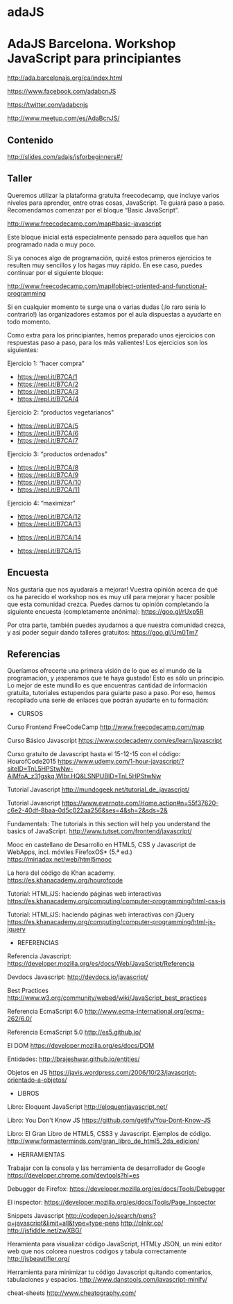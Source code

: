 # adaJS
AdaJS Barcelona. Workshop JavaScript para principiantes
=======================================================
http://ada.barcelonajs.org/ca/index.html

https://www.facebook.com/adabcnJS

https://twitter.com/adabcnjs

http://www.meetup.com/es/AdaBcnJS/


Contenido
---------
http://slides.com/adajs/jsforbeginners#/

Taller
------
Queremos utilizar la plataforma gratuita freecodecamp, que incluye varios niveles para aprender, entre otras cosas, JavaScript. Te guiará paso a paso. Recomendamos comenzar por el bloque “Basic JavaScript”. 

http://www.freecodecamp.com/map#basic-javascript

Este bloque inicial está especialmente pensado para aquellos que han programado nada o muy poco.

Si ya conoces algo de programación, quizá estos primeros ejercicios te resulten muy sencillos y los hagas muy rápido. En ese caso, puedes continuar por el siguiente bloque:

http://www.freecodecamp.com/map#object-oriented-and-functional-programming

Si en cualquier momento te surge una o varias dudas (¡lo raro sería lo contrario!) las organizadores estamos por el aula dispuestas a ayudarte en todo momento. 

Como extra para los principiantes, hemos preparado unos ejercicios con respuestas paso a paso, para los más valientes!
Los ejercicios son los siguientes: 

Ejercicio 1: “hacer compra"
* https://repl.it/B7CA/1
* https://repl.it/B7CA/2
* https://repl.it/B7CA/3
* https://repl.it/B7CA/4

Ejercicio 2: “productos vegetarianos"
* https://repl.it/B7CA/5
* https://repl.it/B7CA/6
* https://repl.it/B7CA/7

Ejercicio 3: “productos ordenados"
* https://repl.it/B7CA/8
* https://repl.it/B7CA/9
* https://repl.it/B7CA/10
* https://repl.it/B7CA/11

Ejercicio 4: “maximizar"
* https://repl.it/B7CA/12
* https://repl.it/B7CA/13
+ https://repl.it/B7CA/14
* https://repl.it/B7CA/15

Encuesta
--------
Nos gustaría que nos ayudarais a mejorar! Vuestra opinión acerca de qué os ha parecido el workshop nos es muy util para mejorar y hacer posible que esta comunidad crezca.
Puedes darnos tu opinión completando la siguiente encuesta (completamente anónima): https://goo.gl/rUxp5R 

Por otra parte, también puedes ayudarnos a que nuestra comunidad crezca, y así poder seguir dando talleres gratuitos: https://goo.gl/Um0Tm7

Referencias
-----------
Queríamos ofrecerte una primera visión de lo que es el mundo de la programación, y ¡esperamos que te haya gustado! Esto es sólo un principio. Lo mejor de este mundillo es que encuentras cantidad de información gratuita, tutoriales estupendos para guiarte paso a paso. Por eso, hemos recopilado una serie de enlaces que podrán ayudarte en tu formación:


* CURSOS

Curso Frontend FreeCodeCamp
         http://www.freecodecamp.com/map

Curso Básico Javascript
         https://www.codecademy.com/es/learn/javascript

Curso gratuito de Javascript hasta el 15-12-15 con el código: HourofCode2015
          https://www.udemy.com/1-hour-javascript/?siteID=TnL5HPStwNw-AiMfoA_z31gskq.Wlbr.HQ&LSNPUBID=TnL5HPStwNw

Tutorial Javascript
         http://mundogeek.net/tutorial_de_javascript/

Tutorial Javascript
         https://www.evernote.com/Home.action#n=55f37620-c6e2-40df-8baa-0d5c022aa256&ses=4&sh=2&sds=2&

Fundamentals: The tutorials in this section will help you understand the basics of JavaScript.
http://www.tutset.com/frontend/javascript/

Mooc en castellano de Desarrollo en HTML5, CSS y Javascript de WebApps, incl. móviles FirefoxOS* (5.ª ed.)
           https://miriadax.net/web/html5mooc

La hora del código de Khan academy. 
         https://es.khanacademy.org/hourofcode

Tutorial: HTML/JS: haciendo páginas web interactivas
         https://es.khanacademy.org/computing/computer-programming/html-css-js

Tutorial: HTML/JS: haciendo páginas web interactivas con jQuery
         https://es.khanacademy.org/computing/computer-programming/html-js-jquery


* REFERENCIAS

Referencia Javascript:
         https://developer.mozilla.org/es/docs/Web/JavaScript/Referencia

Devdocs Javascript:
         http://devdocs.io/javascript/

Best Practices
         http://www.w3.org/community/webed/wiki/JavaScript_best_practices

Referencia EcmaScript 6.0
         http://www.ecma-international.org/ecma-262/6.0/

Referencia EcmaScript 5.0
         http://es5.github.io/

El DOM
         https://developer.mozilla.org/es/docs/DOM

Entidades:
         http://brajeshwar.github.io/entities/

Objetos en JS
         https://javis.wordpress.com/2006/10/23/javascript-orientado-a-objetos/


* LIBROS

Libro: Eloquent JavaScript
         http://eloquentjavascript.net/

Libro: You Don't Know JS
         https://github.com/getify/You-Dont-Know-JS

Libro: El Gran Libro de HTML5, CSS3 y Javascript. Ejemplos de código. 
         http://www.formasterminds.com/gran_libro_de_html5_2da_edicion/


* HERRAMIENTAS

Trabajar con la consola y las herramienta de desarrollador de Google
         https://developer.chrome.com/devtools?hl=es

Debugger de Firefox:
         https://developer.mozilla.org/es/docs/Tools/Debugger

El inspector:
         https://developer.mozilla.org/es/docs/Tools/Page_Inspector

Snippets Javascript
         http://codepen.io/search/pens?q=javascript&limit=all&type=type-pens
         http://plnkr.co/
         http://jsfiddle.net/zwXBG/

Heramienta para visualizar código JavaScript, HTMLy JSON, un mini editor web que nos colorea nuestros códigos y tabula correctamente
         http://jsbeautifier.org/

Herramienta para minimizar tu código Javascript quitando comentarios, tabulaciones y espacios.
         http://www.danstools.com/javascript-minify/

cheat-sheets
         http://www.cheatography.com/

